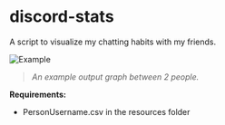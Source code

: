 # discord-stats
A script to visualize my chatting habits with my friends.

![Example](https://i.imgur.com/tkNeFHX.png)

>*An example output graph between 2 people.*


**Requirements:**  
* PersonUsername.csv in the resources folder
